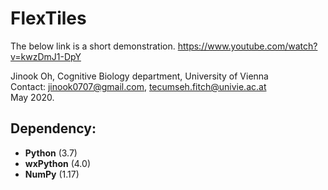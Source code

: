 # FlexTiles

The below link is a short demonstration. 
https://www.youtube.com/watch?v=kwzDmJ1-DpY

Jinook Oh, Cognitive Biology department, University of Vienna<br>
Contact: jinook0707@gmail.com, tecumseh.fitch@univie.ac.at<br>
May 2020.

## Dependency:
- **Python** (3.7)
- **wxPython** (4.0)
- **NumPy** (1.17)

